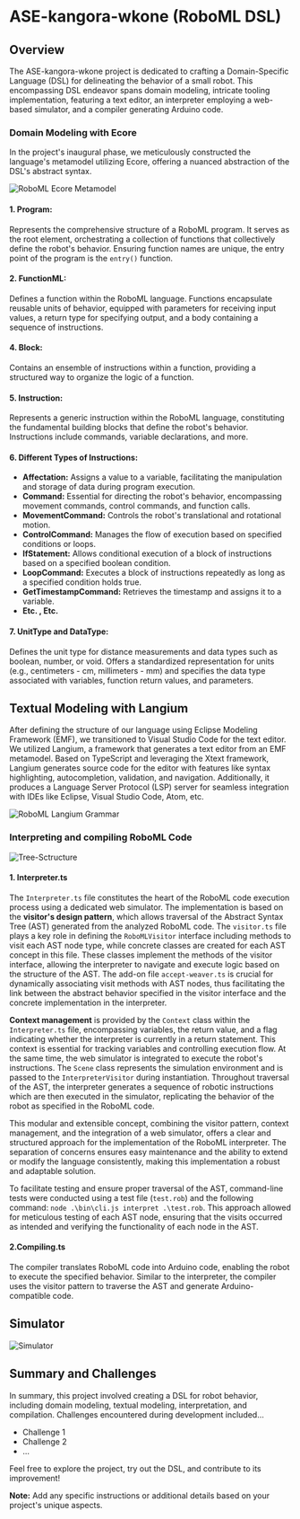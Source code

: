 # ASE-kangora-wkone (RoboML DSL)

## Overview

The ASE-kangora-wkone project is dedicated to crafting a Domain-Specific Language (DSL) for delineating the behavior of a small robot. This encompassing DSL endeavor spans domain modeling, intricate tooling implementation, featuring a text editor, an interpreter employing a web-based simulator, and a compiler generating Arduino code.

### Domain Modeling with Ecore

In the project's inaugural phase, we meticulously constructed the language's metamodel utilizing Ecore, offering a nuanced abstraction of the DSL's abstract syntax.

![RoboML Ecore Metamodel](./img/metamodel.jpeg)

#### 1. **Program:**
Represents the comprehensive structure of a RoboML program. It serves as the root element, orchestrating a collection of functions that collectively define the robot's behavior. Ensuring function names are unique, the entry point of the program is the `entry()` function.

#### 2. **FunctionML:**
Defines a function within the RoboML language. Functions encapsulate reusable units of behavior, equipped with parameters for receiving input values, a return type for specifying output, and a body containing a sequence of instructions.

#### 4. **Block:**
Contains an ensemble of instructions within a function, providing a structured way to organize the logic of a function.

#### 5. **Instruction:**
Represents a generic instruction within the RoboML language, constituting the fundamental building blocks that define the robot's behavior. Instructions include commands, variable declarations, and more.

#### 6. **Different Types of Instructions:**
   - **Affectation:** Assigns a value to a variable, facilitating the manipulation and storage of data during program execution.
   - **Command:** Essential for directing the robot's behavior, encompassing movement commands, control commands, and function calls.
   - **MovementCommand:** Controls the robot's translational and rotational motion.
   - **ControlCommand:** Manages the flow of execution based on specified conditions or loops.
   - **IfStatement:** Allows conditional execution of a block of instructions based on a specified boolean condition.
   - **LoopCommand:** Executes a block of instructions repeatedly as long as a specified condition holds true.
   - **GetTimestampCommand:** Retrieves the timestamp and assigns it to a variable.
   - **Etc. , Etc.**

#### 7. **UnitType and DataType:**
Defines the unit type for distance measurements and data types such as boolean, number, or void. Offers a standardized representation for units (e.g., centimeters - cm, millimeters - mm) and specifies the data type associated with variables, function return values, and parameters.


## Textual Modeling with Langium

After defining the structure of our language using Eclipse Modeling Framework (EMF), we transitioned to Visual Studio Code for the text editor. We utilized Langium, a framework that generates a text editor from an EMF metamodel. Based on TypeScript and leveraging the Xtext framework, Langium generates source code for the editor with features like syntax highlighting, autocompletion, validation, and navigation. Additionally, it produces a Language Server Protocol (LSP) server for seamless integration with IDEs like Eclipse, Visual Studio Code, Atom, etc.

![RoboML Langium Grammar](./img/gramar.png)

### Interpreting and compiling RoboML Code

![Tree-Sctructure](./img/arborescant.png)

#### 1. **Interpreter.ts**

The `Interpreter.ts` file constitutes the heart of the RoboML code execution process using a dedicated web simulator. The implementation is based on the **visitor's design pattern**, which allows traversal of the Abstract Syntax Tree (AST) generated from the analyzed RoboML code. The `visitor.ts` file plays a key role in defining the `RoboMLVisitor` interface including methods to visit each AST node type, while concrete classes are created for each AST concept in this file. These classes implement the methods of the visitor interface, allowing the interpreter to navigate and execute logic based on the structure of the AST. The add-on file `accept-weaver.ts` is crucial for dynamically associating visit methods with AST nodes, thus facilitating the link between the abstract behavior specified in the visitor interface and the concrete implementation in the interpreter.

**Context management** is provided by the `Context` class within the `Interpreter.ts` file, encompassing variables, the return value, and a flag indicating whether the interpreter is currently in a return statement. This context is essential for tracking variables and controlling execution flow. At the same time, the web simulator is integrated to execute the robot's instructions. The `Scene` class represents the simulation environment and is passed to the `InterpreterVisitor` during instantiation. Throughout traversal of the AST, the interpreter generates a sequence of robotic instructions which are then executed in the simulator, replicating the behavior of the robot as specified in the RoboML code.

This modular and extensible concept, combining the visitor pattern, context management, and the integration of a web simulator, offers a clear and structured approach for the implementation of the RoboML interpreter. The separation of concerns ensures easy maintenance and the ability to extend or modify the language consistently, making this implementation a robust and adaptable solution.

To facilitate testing and ensure proper traversal of the AST, command-line tests were conducted using a test file (`test.rob`) and the following command: `node .\bin\cli.js interpret .\test.rob`. This approach allowed for meticulous testing of each AST node, ensuring that the visits occurred as intended and verifying the functionality of each node in the AST.

#### 2.**Compiling.ts**

The compiler translates RoboML code into Arduino code, enabling the robot to execute the specified behavior. Similar to the interpreter, the compiler uses the visitor pattern to traverse the AST and generate Arduino-compatible code.

## Simulator

![Simulator](./img/simulator.jpeg)

## Summary and Challenges

In summary, this project involved creating a DSL for robot behavior, including domain modeling, textual modeling, interpretation, and compilation. Challenges encountered during development included...

- Challenge 1
- Challenge 2
- ...

Feel free to explore the project, try out the DSL, and contribute to its improvement!

**Note:** Add any specific instructions or additional details based on your project's unique aspects.
